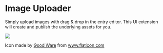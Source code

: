 
# Image Uploader

Simply upload images with drag & drop in the entry editor. This UI extension will create and publish the underlying assets for you.

![](https://cldup.com/eJ68bgRXqM.gif)

Icon made by [Good Ware](https://www.flaticon.com/authors/good-ware) from www.flaticon.com
